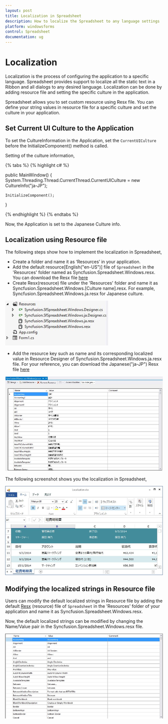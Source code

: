 ```yaml
---
layout: post
title: Localization in Spreadsheet
description: How to localize the Spreadsheet to any language settings
platform: windowsforms
control: Spreadsheet
documentation: ug
---
```


# Localization

Localization is the process of configuring the application to a specific language. Spreadsheet provides support to localize all the static text in a Ribbon and all dialogs to any desired language. Localization can be done by adding resource file and setting the specific culture in the application.

Spreadsheet allows you to set custom resource using Resx file. You can define your string values in resource file for a specific culture and set the culture in your application.

## Set Current UI Culture to the Application

To set the CultureInformation in the Application, set the `CurrentUICulture` before the InitializeComponent() method is called. 

Setting of the culture information,

{% tabs %}
{% highlight c# %}
   
public MainWindow()
{
    System.Threading.Thread.CurrentThread.CurrentUICulture = new CultureInfo("ja-JP");

    InitializeComponent();
}

{% endhighlight %}
{% endtabs %}

Now, the Application is set to the Japanese Culture info. 

## Localization using Resource file

The following steps show how to implement the localization in Spreadsheet,

* Create a folder and name it as ‘Resources’ in your application.
* Add the default resource[English("en-US")] file of `Spreadsheet` in the 'Resources' folder named as Syncfusion.Spreadsheet.Windows.resx.
  You can download the Resx file [here](http://www.syncfusion.com/downloads/support/directtrac/general/ze/Syncfusion.SfSpreadsheet.Windows991194474)
* Create Resx(resource) file under the 'Resources' folder and name it as Syncfusion.Spreadsheet.Windows.[Culture name].resx. 
  For example, Syncfusion.Spreadsheet.Windows.ja.resx for Japanese culture. 

![](localization_images/Loc_Image1.JPG)

* Add the resource key such as name and its corresponding localized value in Resource Designer of Syncfusion.Spreadsheet.Windows.ja.resx file.
  For your reference, you can download the Japanese("ja-JP") Resx file [here](http://www.syncfusion.com/downloads/support/directtrac/general/ze/Syncfusion.SfSpreadsheet.Windows991194474)

![](localization_images/Loc_Image2.JPG)


The following screenshot shows you the localization in Spreadsheet,

![](localization_images/localization_img1.jpg)

## Modifying the localized strings in Resource file

Users can modify the default localized strings in Resource file by adding the default [Resx](http://www.syncfusion.com/downloads/support/directtrac/general/ze/Syncfusion.SfSpreadsheet.Windows991194474) (resource) file of `Spreadsheet` in the 'Resources' folder of your application and name it as Syncfusion.Spreadsheet.Windows.resx.

Now, the default localized strings can be modified by changing the Name/Value pair in the Syncfusion.Spreadsheet.Windows.resx file.

![](localization_images/Loc_Image3.jpg)
